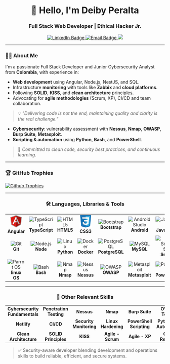 <div align="center">
  <h1>👋 Hello, I'm Deiby Peralta</h1>
  <h3>Full Stack Web Developer | Ethical Hacker Jr. </h3>

  <a href="https://www.linkedin.com/in/deiby-steven-espinosa-peralta/">
    <img src="https://img.shields.io/badge/LinkedIn-blue?style=for-the-badge&logo=linkedin&logoColor=white" alt="LinkedIn Badge"/>
  </a>
  <a href="mailto:deibysp39@gmail.com">
    <img src="https://img.shields.io/badge/email-red?logo=gmail&logoColor=white&style=for-the-badge" alt="Email Badge"/>
  </a>
  <a href="https://api.whatsapp.com/send?phone=573227918995&text=Hola, Un gusto contactarte soy..." target="_blank">
    <img src="https://img.shields.io/badge/WhatsApp-25D366?style=for-the-badge&logo=whatsapp&logoColor=white" />
  </a>
</div>

---

### 🧑‍💻 About Me

I'm a passionate Full Stack Developer and Junior Cybersecurity Analyst from **Colombia**, with experience in:

- **Web development** using Angular, Node.js, NestJS, and SQL.
- Infrastructure **monitoring** with tools like **Zabbix** and **cloud platforms**.
- Following **SOLID**, **KISS**, and **clean architecture** principles.
- Advocating for **agile methodologies** (Scrum, XP), CI/CD and team collaboration.
> 💡 *"Delivering code is not the end, maintaining quality and clarity is the real challenge."*

- **Cybersecurity**: vulnerability assessment with **Nessus**, **Nmap**, **OWASP**, **Burp Suite**, **Metasploit**.
- **Scripting & automation** using **Python**, **Bash**, and **PowerShell**.
> 🎯 *Committed to clean code, security best practices, and continuous learning.*

---

### 🏆 GitHub Trophies

[![Github Trophies](https://github-profile-trophy.vercel.app/?username=DeibyPeralta&theme=monokai&no-frame=true&no-bg=true&margin-w=4)](#)

---
<h3 align="center">🛠️ Languages, Libraries & Tools</h3>

<table align="center">
  <tr>
    <td align="center">
      <img src="https://github.com/devicons/devicon/blob/master/icons/angularjs/angularjs-original.svg" width="40" alt="Angular"/><br/>
      <strong>Angular</strong>
    </td>
    <td align="center">
      <img src="https://skillicons.dev/icons?i=ts" height="40" alt="TypeScript"/><br/>
      <strong>TypeScript</strong>
    </td>
    <td align="center">
      <img src="https://skillicons.dev/icons?i=html" height="40" alt="HTML5"/><br/>
      <strong>HTML5</strong>
    </td>
    <td align="center">
      <img src="https://github.com/devicons/devicon/blob/master/icons/css3/css3-original.svg" width="40" alt="CSS3"/><br/>
      <strong>CSS3</strong>
    </td>
    <td align="center">
      <img src="https://cdn.jsdelivr.net/gh/devicons/devicon/icons/bootstrap/bootstrap-original.svg" width="40" alt="Bootstrap"/><br/>
      <strong>Bootstrap</strong>
    </td>
    <td align="center">
      <img src="https://skillicons.dev/icons?i=androidstudio" height="40" alt="Android Studio"/><br/>
      <strong>Android</strong>
    </td>
    <td align="center">
      <img src="https://skillicons.dev/icons?i=javascript" height="40" alt="JavaScript"/><br/>
      <strong>JavaScript</strong>
    </td>
  </tr>

  <!-- Fila 2: Backend -->
  <tr>
    <td align="center">
      <img src="https://skillicons.dev/icons?i=git" height="40" alt="Git"/><br/>
      <strong>Git</strong>
    </td>
    <td align="center">
      <img src="https://www.svgrepo.com/show/452075/node-js.svg" width="40" alt="Node.js"/><br/>
      <strong>Node</strong>
    </td>
    <td align="center">
      <img src="https://www.svgrepo.com/show/452091/python.svg" height="40" alt="Linux"/><br/>
      <strong>Python</strong>
    </td>
    <td align="center">
      <img src="https://www.svgrepo.com/show/448221/docker.svg" height="40" alt="Docker"/><br/>
      <strong>Docker</strong>
    </td>
    <td align="center">
      <img src="https://skillicons.dev/icons?i=postgres" height="40" alt="PostgreSQL"/><br/>
      <strong>PostgreSQL</strong>
    </td>
    <td align="center">
      <img src="https://skillicons.dev/icons?i=mysql" height="40" alt="MySQL"/><br/>
      <strong>MySQL</strong>
    </td>    
    <td align="center">
      <img src="https://www.svgrepo.com/show/303229/microsoft-sql-server-logo.svg" width="40" alt="SQL Server"/><br/>
      <strong>SQL Server</strong>
    </td>    
  </tr>

  <!-- Fila 3: Seguridad Informática -->
  <tr>
    <td align="center">
      <img src="https://www.svgrepo.com/show/448236/linux.svg" width="40" alt="Parrot OS"/><br/>
      <strong>linux OS</strong>
    </td>
    <td align="center">
      <img src="https://www.svgrepo.com/show/353478/bash-icon.svg" width="40" alt="Bash"/><br/>
      <strong>Bash</strong>
    </td>
    <td align="center">
      <img src="https://nmap.org/images/nmap-project-logo.png" width="40" alt="Nmap"/><br/>
      <strong>Nmap</strong>
    </td>
    <td align="center">
      <img src="https://e7.pngegg.com/pngimages/884/566/png-clipart-nessus-vulnerability-scanner-tenable-computer-security-logo-professional-text-logo.png" width="40" alt="Nessus"/><br/>
      <strong>Nessus</strong>
    </td>
    <td align="center">
      <img src="https://e7.pngegg.com/pngimages/80/683/png-clipart-owasp-web-application-security-project-world-wide-web-web-application-electric-blue.png" width="40" alt="OWASP"/><br/>
      <strong>OWASP</strong>
    </td>
    <td align="center">
      <img src="https://dashboard.snapcraft.io/site_media/appmedia/2022/08/metasploit-framework-logo.svg.png" height="40" alt="Metasploit"/><br/>
      <strong>Metasploit</strong>
    </td>
    <td align="center">
      <img src="https://skillicons.dev/icons?i=powershell" height="40" alt="PowerShell"/><br/>
      <strong>PowerShell</strong>
    </td>
  </tr>
</table>


---

<h3 align="center">🧠 Other Relevant Skills</h3>

<table align="center">
  <tr>
    <td align="center"><strong>Cybersecurity Fundamentals</strong></td>
    <td align="center"><strong>Penetration Testing</strong></td>
    <td align="center"><strong>Nessus</strong></td>
    <td align="center"><strong>Nmap</strong></td>
    <td align="center"><strong>Burp Suite</strong></td>
    <td align="center"><strong>OWASP Top 10</strong></td>
    <td align="center"><strong>Metasploit</strong></td>
  </tr>        
  </tr>
  <tr>
    <td align="center"><strong>Netlify</strong></td>
    <td align="center"><strong>CI/CD</strong></td>
    <td align="center"><strong>Security Monitoring</strong></td>
    <td align="center"><strong>Linux Hardening</strong></td>  
    <td align="center"><strong>PowerShell Scripting</strong></td>
    <td align="center"><strong>Python for Automation</strong></td>
    <td align="center"><strong>Zabbix Monitoring</strong></td>
  </tr>
  <tr>
    <td align="center"><strong>Clean Architecture</strong></td>
    <td align="center"><strong>SOLID Principles</strong></td>
    <td align="center"><strong>KISS</strong></td>
    <td align="center"><strong>Agile - Scrum</strong></td>
    <td align="center"><strong>Agile - XP</strong></td>
    <td align="center"><strong>Code Reviews</strong></td>
    <td align="center"><strong>Pair Programming</strong></td>
  </tr>


</table>


> ✅ Security-aware developer blending development and operations skills to build reliable, efficient, and secure systems. 


